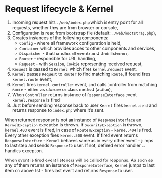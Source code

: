 # Request lifecycle & Kernel

 1. Incoming request hits `./web/index.php` which is entry point for all requests, whether they are from browser or console,
 1. Configuration is read from bootstrap file (default: `./web/bootstrap.php`),
 1. Creates instances of the following components:
    * `Config` - where all framework configuration is held,
    * `Container` which provides acces to other components and services,
    * `Dispatcher` - that handles all events and their listeners,
    * `Router` - responsible for URL handling,
    * `Request` - with `Session`, `Cookie` representing received request,
 1. `Request` is passed to `Kernel`, which fires `kernel.request` event,
 1. `Kernel` passes `Request` to `Router` to find matching `Route`, if found fires `kernel.route` event,
 1. `Kernel` fires `kernel.controller` event, and calls controller from matching `Route` - either as closure or class method (action),
 1. When `Controller` returns instance of `ResponseInterface` event `kernel.response` is fired
 1. Just before sending response back to user `Kernel` fires `kernel.send` and returns response to `index.php` where it's sent.

When returned response is not an instance of `ResponseInterface` an `KernelException` exception is thrown.
If `SecurityException` is thrown, `kernel.403` event is fired, in case of `RouterException` - `kernel.404` is fired.
Every other exception fires `kernel.500` event.
If fired event returns `ResponseInterface` - `Kernel` behaves same as in every other event - jumps to last step and sends `Response` to user.
If not, defined error handler ... handles exception.

When event is fired event listeners will be called for response.
As soon as any of them returns an instance of `ResponseInterface`, `Kernel` jumps to last item on above list - fires last event and returns `Response` to user.
